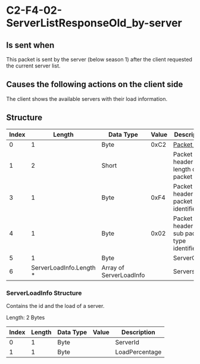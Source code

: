 # C2-F4-02-ServerListResponseOld_by-server

## Is sent when

This packet is sent by the server (below season 1) after the client requested the current server list.

## Causes the following actions on the client side

The client shows the available servers with their load information.

## Structure

| Index | Length | Data Type | Value | Description |
|-------|--------|-----------|-------|-------------|
| 0 | 1 |   Byte   | 0xC2  | [Packet type](PacketTypes.md) |
| 1 | 2 |    Short   |      | Packet header - length of the packet |
| 3 | 1 |    Byte   | 0xF4  | Packet header - packet type identifier |
| 4 | 1 |    Byte   | 0x02  | Packet header - sub packet type identifier |
| 5 | 1 | Byte |  | ServerCount |
| 6 | ServerLoadInfo.Length *  | Array of ServerLoadInfo |  | Servers |

### ServerLoadInfo Structure

Contains the id and the load of a server.

Length: 2 Bytes

| Index | Length | Data Type | Value | Description |
|-------|--------|-----------|-------|-------------|
| 0 | 1 | Byte |  | ServerId |
| 1 | 1 | Byte |  | LoadPercentage |